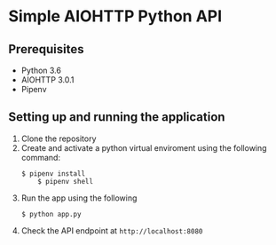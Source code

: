 # Simple AIOHTTP Python API

## Prerequisites
- Python 3.6
- AIOHTTP 3.0.1
- Pipenv

## Setting up and running the application
1. Clone the repository
2. Create and activate a python virtual enviroment using the following command:
	```
	$ pipenv install
        $ pipenv shell
	```
3. Run the app using the following
    ```
	$ python app.py
	```
4. Check the API endpoint at `http://localhost:8080`
